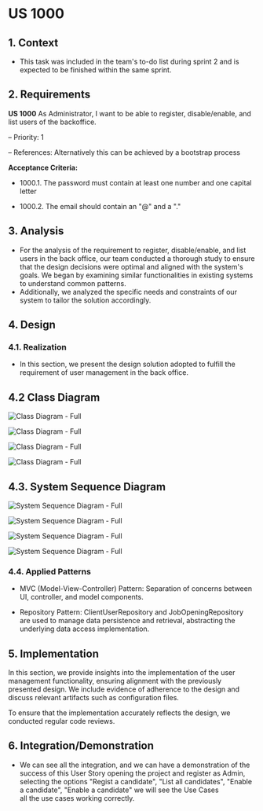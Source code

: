 # US 1000


## 1. Context

* This task was included in the team's to-do list during sprint 2
  and is expected to be finished within the same sprint.

## 2. Requirements

**US 1000** As Administrator, I want to be able to register, disable/enable, and list users of the backoffice.

– Priority: 1

– References: Alternatively this can be achieved by a bootstrap process

**Acceptance Criteria:**

- 1000.1. The password must contain at least one number and one capital letter

- 1000.2. The email should contain an "@" and a "."

## 3. Analysis

* For the analysis of the requirement to register, disable/enable, and list users in the back office,
  our team conducted a thorough study to ensure that the design decisions were optimal and aligned with 
  the system's goals. We began by examining similar functionalities in existing systems to understand common patterns.
* Additionally, we analyzed the specific needs and constraints of our system to tailor the solution accordingly.

## 4. Design

### 4.1. Realization

* In this section, we present the design solution adopted to fulfill the requirement of user management in the back office.

## 4.2 Class Diagram

![Class Diagram - Full](C:\Users\leono\IdeaProjects\sem3pi2023\sem3pi2023\sem4pi-23-24-2dh3\docs\sprintB\1000\1000.1_RegisterUser\US1000_CD1.svg)

![Class Diagram - Full](C:\Users\leono\IdeaProjects\sem3pi2023\sem3pi2023\sem4pi-23-24-2dh3\docs\sprintB\1000\1000.2_DisableUser\US1000_CD2.svg)

![Class Diagram - Full](C:\Users\leono\IdeaProjects\sem3pi2023\sem3pi2023\sem4pi-23-24-2dh3\docs\sprintB\1000\1000.3_EnableUser\US1000_CD3.svg)

![Class Diagram - Full](C:\Users\leono\IdeaProjects\sem3pi2023\sem3pi2023\sem4pi-23-24-2dh3\docs\sprintB\1000\1000.4_ListUsers\US1000_CD4.svg)

## 4.3. System Sequence Diagram

![System Sequence Diagram - Full](C:\Users\leono\IdeaProjects\sem3pi2023\sem3pi2023\sem4pi-23-24-2dh3\docs\sprintB\1000\1000.1_RegisterUser\US1000_SD1-UI.svg)

![System Sequence Diagram - Full](C:\Users\leono\IdeaProjects\sem3pi2023\sem3pi2023\sem4pi-23-24-2dh3\docs\sprintB\1000\1000.2_DisableUser\US1000_SD2.svg)

![System Sequence Diagram - Full](C:\Users\leono\IdeaProjects\sem3pi2023\sem3pi2023\sem4pi-23-24-2dh3\docs\sprintB\1000\1000.3_EnableUser\US1000_SD3.svg)

![System Sequence Diagram - Full](C:\Users\leono\IdeaProjects\sem3pi2023\sem3pi2023\sem4pi-23-24-2dh3\docs\sprintB\1000\1000.4_ListUsers\US1000_SD4.svg)

### 4.4. Applied Patterns

* MVC (Model-View-Controller) Pattern: Separation of concerns between UI, controller, and model components.

* Repository Pattern: ClientUserRepository and JobOpeningRepository are used to manage data persistence and retrieval, abstracting the underlying data access implementation.


## 5. Implementation

In this section, we provide insights into the implementation of the user management functionality, ensuring alignment with the previously presented design. We include evidence of adherence to the design and discuss relevant artifacts such as configuration files.

To ensure that the implementation accurately reflects the design, we conducted regular code reviews.


## 6. Integration/Demonstration

* We can see all the integration, and we can have a demonstration of the success of this User 
  Story opening the project and register as Admin, selecting the options "Regist a candidate",
  "List all candidates", "Enable a candidate", "Enable a candidate" we will see the Use Cases  
  all the use cases working correctly.

